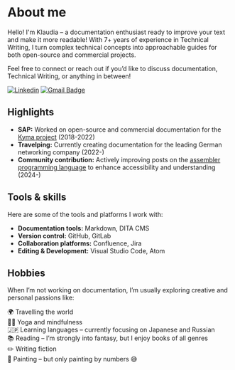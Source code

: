 # About me

Hello! I'm Klaudia – a documentation enthusiast ready to improve your text and make it more readable! With 7+ years of experience in Technical Writing, I turn complex technical concepts into approachable guides for both open-source and commercial projects. 

Feel free to connect or reach out if you’d like to discuss documentation, Technical Writing, or anything in between!

[![Linkedin](https://img.shields.io/badge/-LinkedIn-blue?style=flat-square&logo=Linkedin&logoColor=white&link=https://www.linkedin.com/in/klaudia-grzondziel-75269a185/)](https://www.linkedin.com/in/klaudia-grzondziel-75269a185/)
[![Gmail Badge](https://img.shields.io/badge/-Gmail-c14438?style=flat-square&logo=Gmail&logoColor=white&link=mailto:klaudia.grzondziel@gmail.com)](mailto:klaudia.grzondziel@gmail.com)

## Highlights

- **SAP:** Worked on open-source and commercial documentation for the [Kyma project](https://kyma-project.io/#/) (2018-2022)
- **Travelping:** Currently creating documentation for the leading German networking company (2022-)
- **Community contribution:** Actively improving posts on the [assembler programming language](https://github.com/0xAX/asm) to enhance accessibility and understanding (2024-)

## Tools & skills

Here are some of the tools and platforms I work with:

- **Documentation tools:** Markdown, DITA CMS
- **Version control:** GitHub, GitLab
- **Collaboration platforms:** Confluence, Jira
- **Editing & Development:** Visual Studio Code, Atom

## Hobbies 

When I’m not working on documentation, I’m usually exploring creative and personal passions like:

🌍 Travelling the world <br>
🧘‍♀️ Yoga and mindfulness <br>
🇯🇵 Learning languages – currently focusing on Japanese and Russian <br>
📚 Reading – I’m strongly into fantasy, but I enjoy books of all genres <br>
✏️ Writing fiction <br>
🎨 Painting – but only painting by numbers 😅

